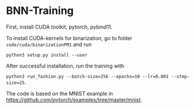 # BNN-Training

First, install 
CUDA toolkit, pytorch, pybind11.

To install CUDA-kernels for binarization, go to folder ```code/cuda/binarizationPM1``` and run

```python3 setup.py install --user```


After successful installation, run the training with

```python3 run_fashion.py --batch-size=256 --epochs=10 --lr=0.001 --step-size=25```.

The code is based on the MNIST example in https://github.com/pytorch/examples/tree/master/mnist.
